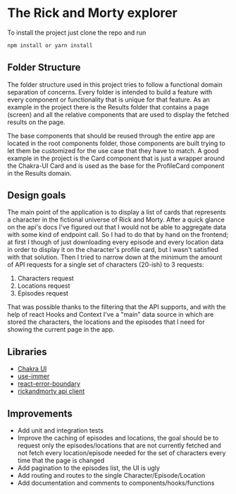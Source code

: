 # The Rick and Morty explorer

To install the project just clone the repo and run 
```bash
npm install or yarn install
```

## Folder Structure

The folder structure used in this project tries to follow a functional domain separation of concerns. Every folder is intended to build a feature with every component or functionality that is unique for that feature. As an example in the project there is the Results folder that contains a page (screen) and all the relative components that are used to display the fetched results on the page.

The base components that should be reused through the entire app are located in the root components folder, those components are built trying to let them be customized for the use case that they have to match. A good example in the project is the Card component that is just a wrapper around the Chakra-UI Card and is used as the base for the ProfileCard component in the Results domain.

## Design goals

The main point of the application is to display a list of cards that represents a character in the fictional universe of Rick and Morty. After a quick glance on the api's docs I've figured out that I would not be able to aggregate data with some kind of endpoint call. So I had to do that by hand on the frontend; at first I though of just downloading every episode and every location data in order to display it on the character's profile card, but I wasn't satisfied with that solution. Then I tried to narrow down at the minimum the amount of API requests for a single set of characters (20-ish) to 3 requests:

1. Characters request
2. Locations request
3. Episodes request

That was possible thanks to the filtering that the API supports, and with the help of react Hooks and Context I've a "main" data source in which are stored the characters, the locations and the episodes that I need for showing the current page in the app.

## Libraries

- [Chakra UI](https://chakra-ui.com/)
- [use-immer](https://github.com/immerjs/use-immer)
- [react-error-boundary](https://www.npmjs.com/package/react-error-boundary)
- [rickandmorty api client](https://github.com/afuh/rick-and-morty-api-node)

## Improvements
- Add unit and integration tests
- Improve the caching of episodes and locations, the goal should be to request only the episodes/locations that are not currently fetched and not fetch every location/episode needed for the set of characters every time that the page is changed
- Add pagination to the episodes list, the UI is ugly
- Add routing and routes to the single Character/Episode/Location
- Add documentation and comments to components/hooks/functions